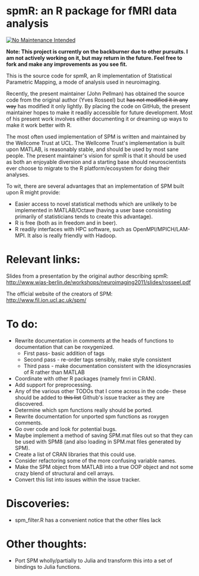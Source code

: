 # spmR: an R package for fMRI data analysis

[![No Maintenance Intended](http://unmaintained.tech/badge.svg)](http://unmaintained.tech/)

**Note: This project is currently on the backburner due to other pursuits.  I am not actively working on it, but may return in the future.  Feel free to fork and make any improvements as you see fit.**

This is the source code for spmR, an R implementation of Statistical Parametric Mapping, a mode of analysis used in neuroimaging.  

Recently, the present maintainer (John Pellman) has obtained the source code from the original author (Yves Rosseel) but ~~has not modified it in any way~~ has modified it only lightly.  By placing the code on GitHub, the present maintainer hopes to make it readily accessible for future development.  Most of his present work involves either documenting it or dreaming up ways to make it work better with R.

The most often used implementation of SPM is written and maintained by the Wellcome Trust at UCL.  The Wellcome Trust's implementation is built upon MATLAB, is reasonably stable, and should be used by most sane people.  The present maintainer's vision for spmR is that it should be used as both an enjoyable diversion and a starting base should neuroscientists ever choose to migrate to the R platform/ecosystem for doing their analyses.

To wit, there are several advantages that an implementation of SPM built upon R might provide:
* Easier access to novel statistical methods which are unlikely to be implemented in MATLAB/Octave (having a user base consisting primarily of statisticians tends to create this advantage).
* R is free (both as in freedom and in beer).
* R readily interfaces with HPC software, such as OpenMPI/MPICH/LAM-MPI.  It also is really friendly with Hadoop.

# Relevant links:
Slides from a presentation by the original author describing spmR: http://www.wias-berlin.de/workshops/neuroimaging2011/slides/rosseel.pdf

The official website of the creators of SPM: http://www.fil.ion.ucl.ac.uk/spm/

# To do:
* Rewrite documentation in comments at the heads of functions to documentation that can be roxygenized.
	* First pass- basic addition of tags
	* Second pass - re-order tags sensibly, make style consistent
	* Third pass - make documentation consistent with the idiosyncrasies of R rather than MATLAB
* Coordinate with other R packages (namely fmri in CRAN).
* Add support for preprocessing.
* Any of the various other TODOs that I come across in the code- these should be added to ~~this list~~ Github's issue tracker as they are discovered.
* Determine which spm functions really should be ported.
* Rewrite documentation for unported spm functions as roxygen comments.
* Go over code and look for potential bugs.
* Maybe implement a method of saving SPM.mat files out so that they can be used with SPM8 (and also loading in SPM.mat files generated by SPM).
* Create a list of CRAN libraries that this could use.
* Consider refactoring some of the more confusing variable names.
* Make the SPM object from MATLAB into a true OOP object and not some crazy blend of structural and cell arrays.
* Convert this list into issues within the issue tracker.

# Discoveries:
* spm_filter.R has a convenient notice that the other files lack 

# Other thoughts:
* Port SPM wholly/partially to Julia and transform this into a set of bindings to Julia functions.
